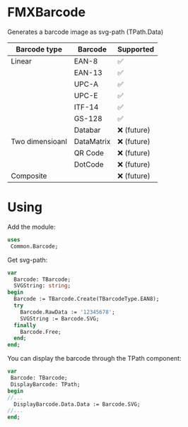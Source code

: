# FMXBarcode
Generates a barcode image as svg-path (TPath.Data)

| Barcode type | Barcode | Supported          |
| --------------- | ----------- | ------------------ |
| Linear          | EAN-8       | :white_check_mark: |
|                 | EAN-13      | :white_check_mark: |
|                 | UPC-A       | :white_check_mark: |
|                 | UPC-E       | :white_check_mark: |
|                 | ITF-14      | :white_check_mark: |
|                 | GS-128      | :white_check_mark: |
|                 | Databar     | :x: (future)       |
| Two dimensioanl | DataMatrix  | :x: (future)       |
|                 | QR Code     | :x: (future)       |
|                 | DotCode     | :x: (future)       |
| Composite       |             | :x: (future)       |

# Using
Add the module:
```pascal
uses
 Common.Barcode;
```

Get svg-path:
```pascal
var
  Barcode: TBarcode;
  SVGString: string;
begin
  Barcode := TBarcode.Create(TBarcodeType.EAN8);
  try
    Barcode.RawData := '12345678';
    SVGString := Barcode.SVG;
  finally
    Barcode.Free;
  end;
end;
```

You can display the barcode through the TPath component: 
```pascal
var
 Barcode: TBarcode;
 DisplayBarcode: TPath;
begin
//...
  DisplayBarcode.Data.Data := Barcode.SVG;
//...
end;
```
